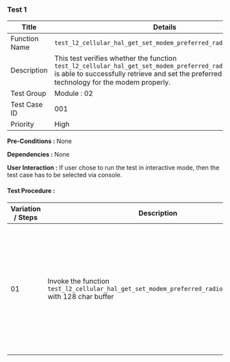 ### Test 1

|Title|Details|
|--|--|
|Function Name|`test_l2_cellular_hal_get_set_modem_preferred_radio_technology`|
|Description|This test verifies whether the function `test_l2_cellular_hal_get_set_modem_preferred_radio_technology()` is able to successfully retrieve and set the preferred radio technology for the modem properly.|
|Test Group|Module : 02|
|Test Case ID|001|
|Priority|High|

**Pre-Conditions :**
None

**Dependencies :** None

**User Interaction :** If user chose to run the test in interactive mode, then the test case has to be selected via console.

#### Test Procedure :

|Variation / Steps | Description | Test Data | Expected Result | Notes|
|--|--|--|--|--|
| 01 | Invoke the function `test_l2_cellular_hal_get_set_modem_preferred_radio_technology()` with 128 char buffer | preferred_rat = 128 char buffer | Function should execute without causing any error and should successfully retrieve and set the preferred radio technology for the modem. | Should be successful |


